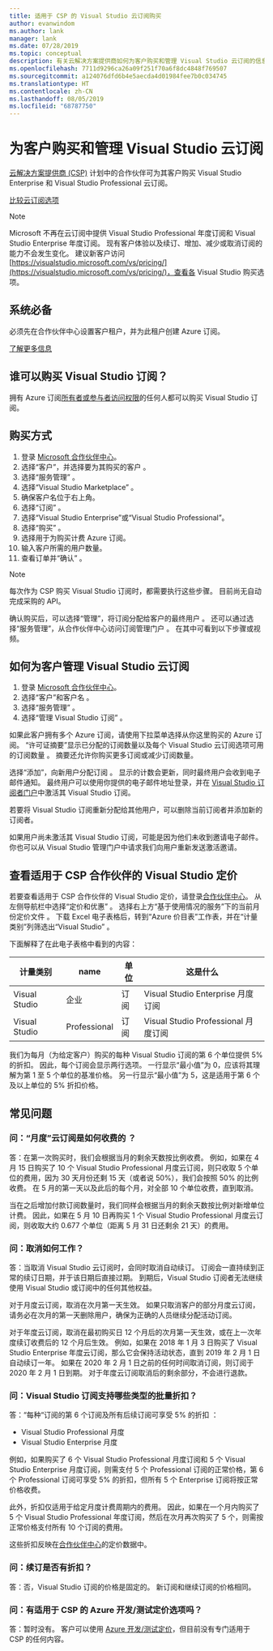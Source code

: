 ```yaml
---
title: 适用于 CSP 的 Visual Studio 云订阅购买
author: evanwindom
ms.author: lank
manager: lank
ms.date: 07/28/2019
ms.topic: conceptual
description: 有关云解决方案提供商如何为客户购买和管理 Visual Studio 云订阅的信息。
ms.openlocfilehash: 7711d9296ca26a09f251f70a6f8dc4848f769507
ms.sourcegitcommit: a124076dfd6b4e5aecda4d01984fee7b0c034745
ms.translationtype: HT
ms.contentlocale: zh-CN
ms.lasthandoff: 08/05/2019
ms.locfileid: "68787750"
---
```

# <a name="buy-and-manage-visual-studio-cloud-subscriptions-for-your-customers"></a>为客户购买和管理 Visual Studio 云订阅
[云解决方案提供商 (CSP)](https://partner.microsoft.com/cloud-solution-provider) 计划中的合作伙伴可为其客户购买 Visual Studio Enterprise 和 Visual Studio Professional 云订阅。

[比较云订阅选项](https://visualstudio.microsoft.com/vs/pricing)

> [!NOTE]
> Microsoft 不再在云订阅中提供 Visual Studio Professional 年度订阅和 Visual Studio Enterprise 年度订阅。 现有客户体验以及续订、增加、减少或取消订阅的能力不会发生变化。 建议新客户访问 [https://visualstudio.microsoft.com/vs/pricing/](https://visualstudio.microsoft.com/vs/pricing/)，查看各 Visual Studio 购买选项。

## <a name="prerequisites"></a>系统必备
必须先在合作伙伴中心设置客户租户，并为此租户创建 Azure 订阅。

[了解更多信息](/azure/devops/organizations/billing/csp/set-up-csp-customer)

## <a name="who-can-buy-visual-studio-subscriptions"></a>谁可以购买 Visual Studio 订阅？
拥有 Azure 订阅[所有者或参与者访问权限](https://na01.safelinks.protection.outlook.com/?url=https%3A%2F%2Fdocs.microsoft.com%2Fen-us%2Fvsts%2Forganizations%2Fbilling%2Fadd-backup-billing-managers%3Fview%3Dvsts%2520%2520sa&data=02%7C01%7C%7Cb9e717e8abff47b0cd7e08d618edd860%7C72f988bf86f141af91ab2d7cd011db47%7C1%7C0%7C636723807145220358&sdata=aIaamEXHhx94KCYVY%2FFibqFzNBEqKPntpql867xAMgU%3D&reserved=0)的任何人都可以购买 Visual Studio 订阅。

## <a name="how-to-buy"></a>购买方式

1. 登录 [Microsoft 合作伙伴中心](https://partnercenter.microsoft.com)。
0. 选择“客户”，并选择要为其购买的客户  。
0. 选择“服务管理”  。
0. 选择“Visual Studio Marketplace”  。
0. 确保客户名位于右上角。
0. 选择“订阅”  。
0. 选择“Visual Studio Enterprise”或“Visual Studio Professional”。
0. 选择“购买”  。
0. 选择用于为购买计费 Azure 订阅。
0. 输入客户所需的用户数量。
0. 查看订单并“确认”  。

>[!NOTE]
> 每次作为 CSP 购买 Visual Studio 订阅时，都需要执行这些步骤。 目前尚无自动完成采购的 API。

确认购买后，可以选择“管理”，将订阅分配给客户的最终用户  。  还可以通过选择“服务管理”，从合作伙伴中心访问订阅管理门户  。  在其中可看到以下步骤或视频。

## <a name="how-to-manage-visual-studio-cloud-subscriptions-for-your-customer"></a>如何为客户管理 Visual Studio 云订阅

1. 登录 [Microsoft 合作伙伴中心](https://partnercenter.microsoft.com)。
0. 选择“客户”和客户名  。
0. 选择“服务管理”  。
0. 选择“管理 Visual Studio 订阅”  。

如果此客户拥有多个 Azure 订阅，请使用下拉菜单选择从你这里购买的 Azure 订阅。  “许可证摘要”显示已分配的订阅数量以及每个 Visual Studio 云订阅选项可用的订阅数量  。  摘要还允许你购买更多订阅或减少订阅数量。

选择“添加”，向新用户分配订阅  。  显示的计数会更新，同时最终用户会收到电子邮件通知。 最终用户可以使用你提供的电子邮件地址登录，并在 [Visual Studio 订阅者门户](https://my.visualstudio.com?wt.mc_id=o~msft~docs)中激活其 Visual Studio 订阅。

若要将 Visual Studio 订阅重新分配给其他用户，可以删除当前订阅者并添加新的订阅者。

如果用户尚未激活其 Visual Studio 订阅，可能是因为他们未收到邀请电子邮件。  你也可以从 Visual Studio 管理门户中请求我们向用户重新发送激活邀请。

## <a name="view-visual-studio-pricing-for-csp-partners"></a>查看适用于 CSP 合作伙伴的 Visual Studio 定价
若要查看适用于 CSP 合作伙伴的 Visual Studio 定价，请登录[合作伙伴中心](https://partnercenter.microsoft.com)。  从左侧导航栏中选择“定价和优惠”  。  选择右上方“基于使用情况的服务”下的当前月份定价文件  。 下载 Excel 电子表格后，转到“Azure 价目表”工作表，并在“计量类别”列筛选出“Visual Studio”    。

下面解释了在此电子表格中看到的内容：

| 计量类别    |   name                 |  单位                                |           这是什么                          |
|-------------------|------------------------|---------------------------------------|-------------------------------------------------|
| Visual Studio     | 企业             |  订阅                         | Visual Studio Enterprise 月度订阅   |
| Visual Studio     | Professional           |  订阅                         | Visual Studio Professional 月度订阅 |

我们为每月（为给定客户）购买的每种 Visual Studio 订阅的第 6 个单位提供 5% 的折扣。 因此，每个订阅会显示两行选项。 一行显示“最小值”为 0，应该将其理解为第 1 至 5 个单位的基准价格。 另一行显示“最小值”为 5，这是适用于第 6 个及以上单位的 5% 折扣价格。

## <a name="frequently-asked-questions"></a>常见问题
### <a name="q-how-are-monthly-cloud-subscription-charges-processed"></a>问：“月度”云订阅是如何收费的  ？
答：在第一次购买时，我们会根据当月的剩余天数按比例收费。 例如，如果在 4 月 15 日购买了 10 个 Visual Studio Professional 月度云订阅，则只收取 5 个单位的费用，因为 30 天月份还剩 15 天（或者说 50%），我们会按照 50% 的比例收费。 在 5 月的第一天以及此后的每个月，对全部 10 个单位收费，直到取消。

当在之后增加付款订阅数量时，我们同样会根据当月的剩余天数按比例对新增单位计费。 因此，如果在 5 月 10 日再购买 1 个 Visual Studio Professional 月度云订阅，则收取大约 0.677 个单位（距离 5 月 31 日还剩余 21 天）的费用。

### <a name="q-how-do-cancellations-work"></a>问：取消如何工作？
答：当取消 Visual Studio 云订阅时，会同时取消自动续订。 订阅会一直持续到正常的续订日期，并于该日期后直接过期。 到期后，Visual Studio 订阅者无法继续使用 Visual Studio 或订阅中的任何其他权益。

对于月度云订阅，取消在次月第一天生效。 如果只取消客户的部分月度云订阅，请务必在次月的第一天删除用户，确保为正确的人员继续分配活动订阅。

对于年度云订阅，取消在最初购买日 12 个月后的次月第一天生效，或在上一次年度续订收费后的 12 个月后生效。 例如，如果在 2018 年 1 月 3 日购买了 Visual Studio Enterprise 年度云订阅，那么它会保持活动状态，直到 2019 年 2 月 1 日自动续订一年。 如果在 2020 年 2 月 1 日之前的任何时间取消订阅，则订阅于 2020 年 2 月 1 日到期。 对于年度云订阅取消后的剩余部分，不会进行退款。

### <a name="q-what-kind-of-volume-discounts-are-available-for-visual-studio-subscriptions"></a>问：Visual Studio 订阅支持哪些类型的批量折扣？
答：“每种“订阅的第 6 个订阅及所有后续订阅可享受 5% 的折扣  ：
- Visual Studio Professional 月度
- Visual Studio Enterprise 月度

例如，如果购买了 6 个 Visual Studio Professional 月度订阅和 5 个 Visual Studio Enterprise 月度订阅，则需支付 5 个 Professional 订阅的正常价格，第 6 个 Professional 订阅可享受 5% 的折扣，但所有 5 个 Enterprise 订阅将按正常价格收费。

此外，折扣仅适用于给定月度计费周期内的费用。 因此，如果在一个月内购买了 5 个 Visual Studio Professional 年度订阅，然后在次月再次购买了 5 个，则需按正常价格支付所有 10 个订阅的费用。

这些折扣反映在[合作伙伴中心](https://partnercenter.microsoft.com)的定价数据中。

### <a name="q-are-there-renewal-discounts"></a>问：续订是否有折扣？
答：否，Visual Studio 订阅的价格是固定的。 新订阅和继续订阅的价格相同。

### <a name="q-are-there-azure-devtest-pricing-options-for-csps"></a>问：有适用于 CSP 的 Azure 开发/测试定价选项吗？
答：暂时没有。 客户可以使用 [Azure 开发/测试定价](https://aka.ms/azuredevtestpricing)，但目前没有专门适用于 CSP 的任何内容。


